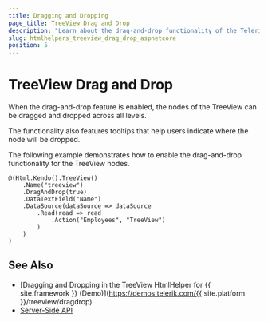 ```yaml
---
title: Dragging and Dropping
page_title: TreeView Drag and Drop
description: "Learn about the drag-and-drop functionality of the Telerik UI TreeView HtmlHelper for {{ site.framework }}."
slug: htmlhelpers_treeview_drag_drop_aspnetcore
position: 5
---
```


# TreeView Drag and Drop

When the drag-and-drop feature is enabled, the nodes of the TreeView can be dragged and dropped across all levels.

The functionality also features tooltips that help users indicate where the node will be dropped.

The following example demonstrates how to enable the drag-and-drop functionality for the TreeView nodes.

    @(Html.Kendo().TreeView()
        .Name("treeview")
        .DragAndDrop(true)
        .DataTextField("Name")
        .DataSource(dataSource => dataSource
            .Read(read => read
                .Action("Employees", "TreeView")
            )
        )
    )

## See Also

* [Dragging and Dropping in the TreeView HtmlHelper for {{ site.framework }} (Demo)](https://demos.telerik.com/{{ site.platform }}/treeview/dragdrop)
* [Server-Side API](/api/treeview)
